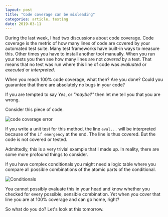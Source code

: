 ```yaml
---
layout: post
title: "Code coverage can be misleading"
categories: article, testing
date: 2019-03-11
---
```



During the last week, I had two discussions about code coverage. Code coverage is the metric of how many lines of code are covered by your automated test suite. Many test frameworks have built-in ways to measure this. Other times you have to install another tool manually. When you run your tests you then see how many lines are not _covered_ by a test. That means that no test was run where this line of code was _evaluated_ or _executed_ or _interpreted_.

When you reach 100% code coverage, what then? Are you done? Could you guarantee that there are absolutely no bugs in your code?

If you are tempted to say _Yes_, or _"maybe?"_ then let me tell you that you are wrong.

Consider this piece of code.

![][image-1]

If you write a unit test for this method, the line `eval...` will be interpreted because of the `if emergency` at the end. The line is thus covered.
But the code is not covered or tested.

Admittedly, this is a very trivial example that I made up. In reality, there are some more profound things to consider.

If you have complex conditionals you might need a logic table where you compare all possible combinations of the atomic parts of the conditional.

![][image-2]

You cannot possibly evaluate this in your head and know whether you checked for every possible, sensible combination. Yet when you cover that line you are at 100% coverage and can go home, right?

So what do you do? Let's look at this tomorrow.

[image-1]:	https://holgerfrohloff.de/wp-content/uploads/2019/03/carbon.png "code coverage error"
[image-2]:	https://holgerfrohloff.de/wp-content/uploads/2019/03/conditionals.png "Conditionals"